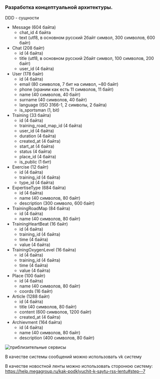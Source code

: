 ### Разработка концептуальной архитектуры.

DDD - сущности

- Message (604 байта)
  - chat_id 4 байта
  - text (utf8, в основном русский 2байт символ, 300 символов, 600 байт)
- Chat (208 байт)
  - id (4 байта)
  - title (utf8, в основном русский 2байт символ, 100 символов, 200 байт)
  - user_id (4 байта)
- User (178 байт)
  - id (4 байта)
  - email (80 символов, 7 бит на символ, ~80 байт)
  - phone (храним как есть 11 символов, 11 байт)
  - name (40 символов, 40 байт)
  - surname (40 символов, 40 байт)
  - language (ISO 3166-1, 2 символы, 2 байта)
  - is_sportsman (1, bit)
- Training (33 байта)
  - id (4 байта)
  - training_road_map_id (4 байта)
  - user_id (4 байта)
  - duration (4 байта)
  - created_at (4 байта)
  - start_at (4 байта)
  - status (4 байта)
  - place_id (4 байта)
  - is_public (1 бит)
- Exercise (12 байт)
  - id (4 байта)
  - training_id (4 байта)
  - type_id (4 байта)
- ExpertiseType (684 байта)
  - id (4 байта)
  - name (40 символов, 80 байт)
  - description (300 символо, 600 байт)
- TrainingRoadMap (84 байта)
  - id (4 байта)
  - name (40 символов, 80 байт)
- TrainingHeartBeat (16 байт)
  - id (4 байта)
  - training_id (4 байта)
  - time (4 байта)
  - value (4 байта)
- TrainingOxygenLevel (16 байта)
  - id (4 байта)
  - training_id (4 байта)
  - time (4 байта)
  - value (4 байта)
- Place (100 байт)
  - id (4 байта)
  - name (40 символов, 80 байт)
  - coords (16 байт)
- Article (1288 байт)
  - id (4 байта)
  - title (40 символов, 80 байт)
  - content (600 символов, 1200 байт)
  - created_at (4 байта)
- Archievment (164 байта)
  - id (4 байта)
  - name (40 символов, 80 байт)
  - description (400 символов, 80 байт)

![приблизительные сервисы](https://i.ibb.co/6s0bBVf/training.png)

В качестве системы сообщений можно использовать vk систему

В качестве новостной ленты можно использовать сторонюю систему: https://help.megagroup.ru/kak-podklyuchit-k-saytu-rss-lentu#step--7

